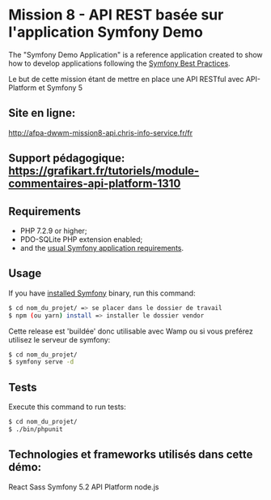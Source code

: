 # Mission 8 - API REST basée sur l'application Symfony Demo

The "Symfony Demo Application" is a reference application created to show how
to develop applications following the [Symfony Best Practices][1].

Le but de cette mission étant de mettre en place une API RESTful avec API-Platform et Symfony 5

Site en ligne: 
-----
http://afpa-dwwm-mission8-api.chris-info-service.fr/fr


Support pédagogique: https://grafikart.fr/tutoriels/module-commentaires-api-platform-1310
-----

Requirements
------------

  * PHP 7.2.9 or higher;
  * PDO-SQLite PHP extension enabled;
  * and the [usual Symfony application requirements][2].

Usage
-----

If you have
[installed Symfony][4] binary, run this command:

```bash
$ cd nom_du_projet/ => se placer dans le dossier de travail
$ npm (ou yarn) install => installer le dossier vendor
```

Cette release est 'buildée' donc utilisable avec Wamp ou si vous preférez utilisez le serveur de symfony:

```bash
$ cd nom_du_projet/ 
$ symfony serve -d
```

Tests
-----

Execute this command to run tests:

```bash
$ cd nom_du_projet/
$ ./bin/phpunit
```

Technologies et frameworks utilisés dans cette démo:
-----

  React
  Sass
  Symfony 5.2
  API Platform
  node.js


[1]: https://symfony.com/doc/current/best_practices.html
[2]: https://symfony.com/doc/current/reference/requirements.html
[3]: https://symfony.com/doc/current/cookbook/configuration/web_server_configuration.html
[4]: https://symfony.com/download
